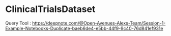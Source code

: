 # ClinicalTrialsDataset

Query Tool : https://deepnote.com/@Open-Avenues-Alexs-Team/Session-1-Example-Notebooks-Duplicate-baeb6de4-e5bb-44f9-9c40-76d841ef931e
